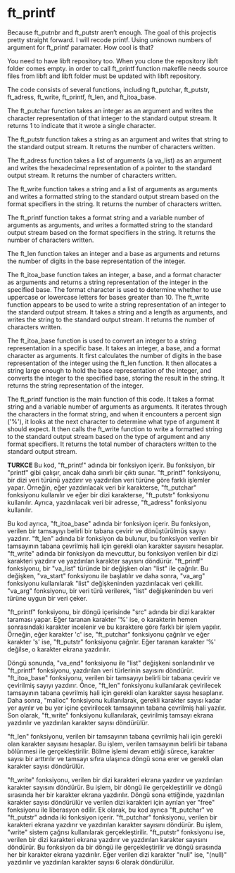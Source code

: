 # ft_printf
Because ft_putnbr and ft_putstr aren’t enough.  The goal of this projectis pretty straight forward. I will recode printf.  Using unknown numbers of argument for ft_printf paramater. How cool is that?

You need to have libft repository too. When you clone the repository libft folder comes empty. in order to call ft_printf function makefile needs source files from libft and libft folder must be updated with libft repository.

The code consists of several functions, including ft_putchar, ft_putstr, ft_adress, ft_write, ft_printf, ft_len, and ft_itoa_base.

The ft_putchar function takes an integer as an argument and writes the character representation of that integer to the standard output stream. It returns 1 to indicate that it wrote a single character.

The ft_putstr function takes a string as an argument and writes that string to the standard output stream. It returns the number of characters written.

The ft_adress function takes a list of arguments (a va_list) as an argument and writes the hexadecimal representation of a pointer to the standard output stream. It returns the number of characters written.

The ft_write function takes a string and a list of arguments as arguments and writes a formatted string to the standard output stream based on the format specifiers in the string. It returns the number of characters written.

The ft_printf function takes a format string and a variable number of arguments as arguments, and writes a formatted string to the standard output stream based on the format specifiers in the string. It returns the number of characters written.

The ft_len function takes an integer and a base as arguments and returns the number of digits in the base representation of the integer.

The ft_itoa_base function takes an integer, a base, and a format character as arguments and returns a string representation of the integer in the specified base. The format character is used to determine whether to use uppercase or lowercase letters for bases greater than 10.
The ft_write function appears to be used to write a string representation of an integer to the standard output stream. It takes a string and a length as arguments, and writes the string to the standard output stream. It returns the number of characters written.

The ft_itoa_base function is used to convert an integer to a string representation in a specific base. It takes an integer, a base, and a format character as arguments. It first calculates the number of digits in the base representation of the integer using the ft_len function. It then allocates a string large enough to hold the base representation of the integer, and converts the integer to the specified base, storing the result in the string. It returns the string representation of the integer.

The ft_printf function is the main function of this code. It takes a format string and a variable number of arguments as arguments. It iterates through the characters in the format string, and when it encounters a percent sign ('%'), it looks at the next character to determine what type of argument it should expect. It then calls the ft_write function to write a formatted string to the standard output stream based on the type of argument and any format specifiers. It returns the total number of characters written to the standard output stream.


******TURKCE******
Bu kod, "ft_printf" adında bir fonksiyon içerir. Bu fonksiyon, bir "printf" gibi çalışır, ancak daha sınırlı bir çıktı sunar. "ft_printf" fonksiyonu, bir dizi veri türünü yazdırır ve yazdırılan veri türüne göre farklı işlemler yapar. Örneğin, eğer yazdırılacak veri bir karakterse, "ft_putchar" fonksiyonu kullanılır ve eğer bir dizi karakterse, "ft_putstr" fonksiyonu kullanılır. Ayrıca, yazdırılacak veri bir adresse, "ft_adress" fonksiyonu kullanılır.

Bu kod ayrıca, "ft_itoa_base" adında bir fonksiyon içerir. Bu fonksiyon, verilen bir tamsayıyı belirli bir tabana çevirir ve dönüştürülmüş sayıyı yazdırır. "ft_len" adında bir fonksiyon da bulunur, bu fonksiyon verilen bir tamsayının tabana çevrilmiş hali için gerekli olan karakter sayısını hesaplar. "ft_write" adında bir fonksiyon da mevcuttur, bu fonksiyon verilen bir dizi karakteri yazdırır ve yazdırılan karakter sayısını döndürür.
"ft_printf" fonksiyonu, bir "va_list" türünde bir değişken olan "list" ile çağrılır. Bu değişken, "va_start" fonksiyonu ile başlatılır ve daha sonra, "va_arg" fonksiyonu kullanılarak "list" değişkeninden yazdırılacak veri çekilir. "va_arg" fonksiyonu, bir veri türü verilerek, "list" değişkeninden bu veri türüne uygun bir veri çeker.

"ft_printf" fonksiyonu, bir döngü içerisinde "src" adında bir dizi karakter taraması yapar. Eğer taranan karakter '%' ise, o karakterin hemen sonrasındaki karakter incelenir ve bu karaktere göre farklı bir işlem yapılır. Örneğin, eğer karakter 'c' ise, "ft_putchar" fonksiyonu çağrılır ve eğer karakter 's' ise, "ft_putstr" fonksiyonu çağrılır. Eğer taranan karakter '%' değilse, o karakter ekrana yazdırılır.

Döngü sonunda, "va_end" fonksiyonu ile "list" değişkeni sonlandırılır ve "ft_printf" fonksiyonu, yazdırılan veri türlerinin sayısını döndürür.
"ft_itoa_base" fonksiyonu, verilen bir tamsayıyı belirli bir tabana çevirir ve çevirilmiş sayıyı yazdırır. Önce, "ft_len" fonksiyonu kullanılarak çevirilecek tamsayının tabana çevrilmiş hali için gerekli olan karakter sayısı hesaplanır. Daha sonra, "malloc" fonksiyonu kullanılarak, gerekli karakter sayısı kadar yer ayrılır ve bu yer içine çevirilecek tamsayının tabana çevrilmiş hali yazılır. Son olarak, "ft_write" fonksiyonu kullanılarak, çevirilmiş tamsayı ekrana yazdırılır ve yazdırılan karakter sayısı döndürülür.

"ft_len" fonksiyonu, verilen bir tamsayının tabana çevrilmiş hali için gerekli olan karakter sayısını hesaplar. Bu işlem, verilen tamsayının belirli bir tabana bölünmesi ile gerçekleştirilir. Bölme işlemi devam ettiği sürece, karakter sayısı bir arttırılır ve tamsayı sıfıra ulaşınca döngü sona erer ve gerekli olan karakter sayısı döndürülür.

"ft_write" fonksiyonu, verilen bir dizi karakteri ekrana yazdırır ve yazdırılan karakter sayısını döndürür. Bu işlem, bir döngü ile gerçekleştirilir ve döngü sırasında her bir karakter ekrana yazdırılır. Döngü sona ettiğinde, yazdırılan karakter sayısı döndürülür ve verilen dizi karakteri için ayrılan yer "free" fonksiyonu ile liberasyon edilir.
Ek olarak, bu kod ayrıca "ft_putchar" ve "ft_putstr" adında iki fonksiyon içerir. "ft_putchar" fonksiyonu, verilen bir karakteri ekrana yazdırır ve yazdırılan karakter sayısını döndürür. Bu işlem, "write" sistem çağrısı kullanılarak gerçekleştirilir. "ft_putstr" fonksiyonu ise, verilen bir dizi karakteri ekrana yazdırır ve yazdırılan karakter sayısını döndürür. Bu fonksiyon da bir döngü ile gerçekleştirilir ve döngü sırasında her bir karakter ekrana yazdırılır. Eğer verilen dizi karakter "null" ise, "(null)" yazdırılır ve yazdırılan karakter sayısı 6 olarak döndürülür.
